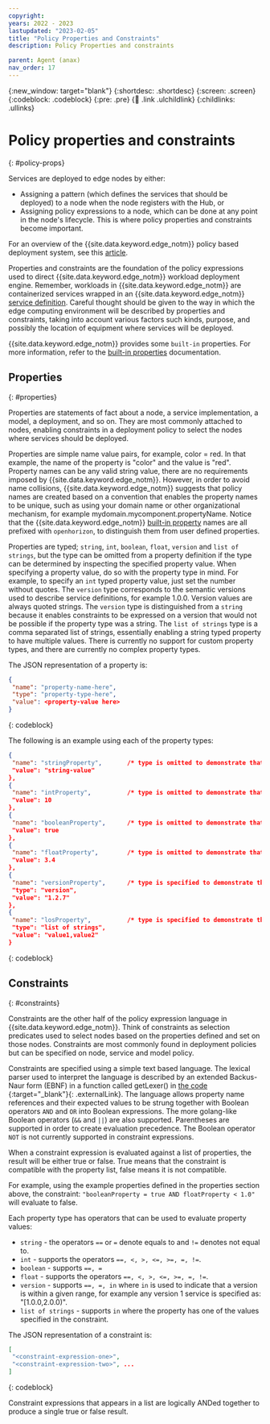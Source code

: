```yaml
---
copyright:
years: 2022 - 2023
lastupdated: "2023-02-05"
title: "Policy Properties and Constraints"
description: Policy Properties and constraints

parent: Agent (anax)
nav_order: 17
---
```


{:new_window: target="blank"}
{:shortdesc: .shortdesc}
{:screen: .screen}
{:codeblock: .codeblock}
{:pre: .pre}
{:child: .link .ulchildlink}
{:childlinks: .ullinks}

# Policy properties and constraints
{: #policy-props}

Services are deployed to edge nodes by either:

* Assigning a pattern (which defines the services that should be deployed) to a node when the node registers with the Hub, or
* Assigning policy expressions to a node, which can be done at any point in the node's lifecycle. This is where policy properties and constraints become important.

For an overview of the {{site.data.keyword.edge_notm}} policy based deployment system, see this [article](./policy.md).

Properties and constraints are the foundation of the policy expressions used to direct {{site.data.keyword.edge_notm}} workload deployment engine. Remember, workloads in {{site.data.keyword.edge_notm}} are containerized services wrapped in an {{site.data.keyword.edge_notm}} [service definition](./service_def.md). Careful thought should be given to the way in which the edge computing environment will be described by properties and constraints, taking into account various factors such kinds, purpose, and possibly the location of equipment where services will be deployed.

{{site.data.keyword.edge_notm}} provides some `built-in` properties.
For more information, refer to the [built-in properties](./built_in_policy.md) documentation.

## Properties
{: #properties}

Properties are statements of fact about a node, a service implementation, a model, a deployment, and so on.
They are most commonly attached to nodes, enabling constraints in a deployment policy to select the nodes where services should be deployed.

Properties are simple name value pairs, for example, color = red.
In that example, the name of the property is "color" and the value is "red".
Property names can be any valid string value, there are no requirements imposed by {{site.data.keyword.edge_notm}}.
However, in order to avoid name collisions, {{site.data.keyword.edge_notm}} suggests that policy names are created based on a convention that enables the property names to be unique, such as using your domain name or other organizational mechanism, for example mydomain.mycomponent.propertyName.
Notice that the {{site.data.keyword.edge_notm}} [built-in property](./built_in_policy.md) names are all prefixed with `openhorizon`, to distinguish them from user defined properties.

Properties are typed; `string`, `int`, `boolean`, `float`, `version` and `list of strings`, but the type can be omitted from a property definition if the type can be determined by inspecting the specified property value.
When specifying a property value, do so with the property type in mind.
For example, to specify an `int` typed property value, just set the number without quotes.
The `version` type corresponds to the semantic versions used to describe service definitions, for example 1.0.0. Version values are always quoted strings.
The `version` type is distinguished from a `string` because it enables constraints to be expressed on a version that would not be possible if the property type was a string.
The `list of strings` type is a comma separated list of strings, essentially enabling a string typed property to have multiple values.
There is currently no support for custom property types, and there are currently no complex property types.

The JSON representation of a property is:

```json
{
 "name": "property-name-here",
 "type": "property-type-here",
 "value": <property-value here>
}
```
{: codeblock}

The following is an example using each of the property types:

```json
{
 "name": "stringProperty",       /* type is omitted to demonstrate that {{site.data.keyword.edge_notm}} will interpret this property as a string type */
 "value": "string-value"
},
{
 "name": "intProperty",          /* type is omitted to demonstrate that {{site.data.keyword.edge_notm}} will interpret this property as an int type */
 "value": 10
},
{
 "name": "booleanProperty",      /* type is omitted to demonstrate that {{site.data.keyword.edge_notm}} will interpret this property as a string type */
 "value": true
},
{
 "name": "floatProperty",        /* type is omitted to demonstrate that {{site.data.keyword.edge_notm}} will interpret this property as a string type */
 "value": 3.4
},
{
 "name": "versionProperty",      /* type is specified to demonstrate that {{site.data.keyword.edge_notm}} would otherwise interpret this property as a string */
 "type": "version",
 "value": "1.2.7"
},
{
 "name": "losProperty",          /* type is specified to demonstrate that {{site.data.keyword.edge_notm}} would otherwise interpret this property as a string */
 "type": "list of strings",
 "value": "value1,value2"
}
```
{: codeblock}

## Constraints
{: #constraints}

Constraints are the other half of the policy expression language in {{site.data.keyword.edge_notm}}.
Think of constraints as selection predicates used to select nodes based on the properties defined and set on those nodes.
Constraints are most commonly found in deployment policies but can be specified on node, service and model policy.

Constraints are specified using a simple text based language.
The lexical parser used to interpret the language is described by an extended Backus-Naur form (EBNF) in a function called getLexer() in [the code ](https://github.com/open-horizon/anax/blob/master/externalpolicy/text_language/text_language.go){:target="_blank"}{: .externalLink}.
The language allows property name references and their expected values to be strung together with Boolean operators `AND` and `OR` into Boolean expressions.
The more golang-like Boolean operators (`&&` and `||`) are also supported.
Parentheses are supported in order to create evaluation precedence.
The Boolean operator `NOT` is not currently supported in constraint expressions.

When a constraint expression is evaluated against a list of properties, the result will be either true or false.
True means that the constraint is compatible with the property list, false means it is not compatible.

For example, using the example properties defined in the properties section above, the constraint:
`"booleanProperty = true AND floatProperty < 1.0"` will evaluate to false.

Each property type has operators that can be used to evaluate property values:

* `string` - the operators `==` or `=` denote equals to and `!=` denotes not equal to.
* `int` - supports the operators `==, <, >, <=, >=, =, !=`.
* `boolean` - supports `==, =`
* `float` - supports the operators `==, <, >, <=, >=, =, !=`.
* `version` - supports `==, =, in` where `in` is used to indicate that a version is within a given range, for example any version 1 service is specified as: "[1.0.0,2.0.0)".
* `list of strings` - supports `in` where the property has one of the values specified in the constraint.

The JSON representation of a constraint is:

```json
[
 "<constraint-expression-one>",
 "<constraint-expression-two>", ...
]
```
{: codeblock}

Constraint expressions that appears in a list are logically ANDed together to produce a single true or false result.
